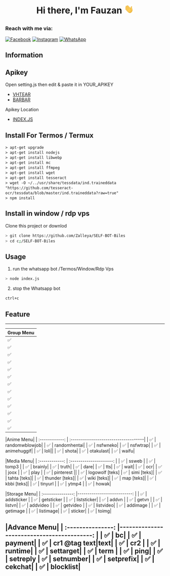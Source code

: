 <h1 align="center">Hi there, I'm Fauzan <img src="https://raw.githubusercontent.com/ptprashanttripathi/ptprashanttripathi/master/hi.gif" width="30px"></h1>


## <h3 align="left">Reach with me via:</h3>

[![Facebook](https://img.shields.io/badge/Facebook-%234267B2.svg?&style=for-the-badge&logo=facebook&logoColor=white)](https://facebook.com/zalleya.su)
[![Instagram](https://img.shields.io/badge/Instagram-E4405F?style=for-the-badge&logo=instagram&logoColor=white)](https://instagram.com/_fauzan2k19)
[![WhatsApp](https://img.shields.io/badge/WhatsApp-25D366?style=for-the-badge&logo=whatsapp&logoColor=white)](https://wa.me/6281344291903)


## Information

## Apikey
Open setting.js then edit & paste it in YOUR_APIKEY
- [VHTEAR](https://api.vhtear.com)
- [BARBAR](https://http://mhankbarbar.moe)

Apikey Location
- [INDEX.JS](https://github.com/Zalleya/SELF-BOT-Biles/blob/main/index.js)

## Install For Termos / Termux
```> apt-get update
> apt-get upgrade
> apt-get install nodejs
> apt-get install libwebp
> apt-get install mc
> apt-get install ffmpeg
> apt-get install wget
> apt-get install tesseract
> wget -O ~/../usr/share/tessdata/ind.traineddata "https://github.com/tesseract-ocr/tessdata/blob/master/ind.traineddata?raw=true"
> npm install
```
## Install in window / rdp vps
Clone this project or downlod
```bash
> git clone https://github.com/Zalleya/SELF-BOT-Biles
> cd c;/SELF-BOT-Biles
```
## Usage
1. run the whatsapp bot /Termos/Window/Rdp Vps
```bash
> node index.js
```

2. stop the Whatsapp bot
```bash
ctrl+c
```
## Feature
---
|Group Menu|
| :------------|
| ✅ | hidetag <teks>|
| ✅ | listadmin|
| ✅ | grup close|open|
| ✅ | gcname <teks>|
| ✅ | gcdesk <teks>|
| ✅ | add 62xxx|
| ✅ | kick 62xxx|
| ✅ | promote @tag|
| ✅ | demote @tag|
| ✅ | leave|
| ✅ | infogc|
| ✅ | linkgc|
| ✅ | clone|

|Anime Menu|
| :------------: | :------------------------------------|
| ✅ | randomwblowjob|
| ✅ | randomhentai|
| ✅ | nsfwneko|
| ✅ | nsfwtrap|
| ✅ | animehuggif|
| ✅ | loli||
| ✅ | shota|
| ✅ | otakulast|
| ✅ | waifu|

|Media Menu|
| :------------: | :---------------------: |
| ✅ | ssweb <link>|
| ✅ | tomp3 <reply video>|
| ✅ | brainly|
| ✅ | truth|
| ✅ | dare|
| ✅ | tts|
| ✅ | wait|
| ✅ | ocr|
| ✅ | joox <optional>|
| ✅ | play <optional>|
| ✅ | pinterest <optional>||
| ✅ | logowolf [teks]
| ✅ | simi [teks]|
| ✅ | tahta [teks]|
| ✅ | thunder [teks]|
| ✅ | wiki [teks]|
| ✅ | map [teks]|
| ✅ | kbbi [teks]|
| ✅ | tinyurl <link>|
| ✅ | ytmp4 <link>|
| ✅ | howak|

|Storage Menu|
| :---------------: |---------------------------: |
| ✅ | addsticker <optional>|
| ✅ | getsticker <optional>|
| ✅ | liststicker|
| ✅ | addvn <optional>|
| ✅ | getvn <optional>|
| ✅ | listvn|
| ✅ | addvideo <optional>|
| ✅ | getvideo <optional>|
| ✅ | listvideo|
| ✅ | addimage <optional>|
| ✅ | getimage <optional>|
| ✅ | listimage|
| ✅ | sticker|
| ✅ | toimg|
  
|Advance Menu|
| :---------------: |------------------------------------------: |
| ✅ | bc|
| ✅ | payment|
| ✅ | cr1 @tag text|text|
| ✅ | cr2 <versi private>|
| ✅ | runtime|
| ✅ | settarget|
| ✅ | term <exec>|
| ✅ | ping|
| ✅ | setreply
| ✅ | setnumber|
| ✅ | setprefix|
| ✅ | cekchat|
| ✅ | blocklist|
---
